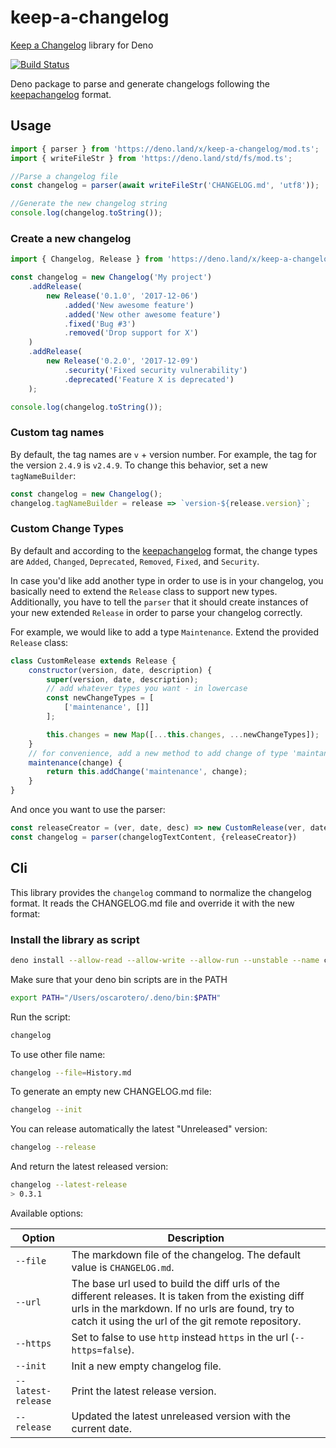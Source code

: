 # keep-a-changelog

[Keep a Changelog](https://github.com/oscarotero/keep-a-changelog) library for Deno

[![Build Status](https://travis-ci.org/oscarotero/keep-a-changelog.svg?branch=deno)](https://travis-ci.org/oscarotero/keep-a-changelog)

Deno package to parse and generate changelogs following the [keepachangelog](http://keepachangelog.com/en/1.0.0/) format.

## Usage

```js
import { parser } from 'https://deno.land/x/keep-a-changelog/mod.ts';
import { writeFileStr } from 'https://deno.land/std/fs/mod.ts';

//Parse a changelog file
const changelog = parser(await writeFileStr('CHANGELOG.md', 'utf8'));

//Generate the new changelog string
console.log(changelog.toString());
```

### Create a new changelog

```js
import { Changelog, Release } from 'https://deno.land/x/keep-a-changelog/mod.ts';

const changelog = new Changelog('My project')
    .addRelease(
        new Release('0.1.0', '2017-12-06')
            .added('New awesome feature')
            .added('New other awesome feature')
            .fixed('Bug #3')
            .removed('Drop support for X')
    )
    .addRelease(
        new Release('0.2.0', '2017-12-09')
            .security('Fixed security vulnerability')
            .deprecated('Feature X is deprecated')
    );

console.log(changelog.toString());
```

### Custom tag names

By default, the tag names are `v` + version number. For example, the tag for the version `2.4.9` is `v2.4.9`. To change this behavior, set a new `tagNameBuilder`:

```js
const changelog = new Changelog();
changelog.tagNameBuilder = release => `version-${release.version}`;
```

### Custom Change Types

By default and according to the [keepachangelog](http://keepachangelog.com/en/1.0.0/) format, the change types are
`Added`,
`Changed`,
`Deprecated`,
`Removed`,
`Fixed`,
and `Security`.

In case you'd like add another type in order to use is in your changelog, you basically need to extend the `Release` class to support new types. Additionally, you have to tell the `parser` that it should create instances of your new extended `Release` in order to parse your changelog correctly.

For example, we would like to add a type `Maintenance`.
Extend the provided `Release` class:

```js
class CustomRelease extends Release {
    constructor(version, date, description) {
        super(version, date, description);
        // add whatever types you want - in lowercase
        const newChangeTypes = [
            ['maintenance', []]
        ];

        this.changes = new Map([...this.changes, ...newChangeTypes]);
    }
    // for convenience, add a new method to add change of type 'maintanance'
    maintenance(change) {
        return this.addChange('maintenance', change);
    }
}
```

And once you want to use the parser:

```js
const releaseCreator = (ver, date, desc) => new CustomRelease(ver, date, desc)
const changelog = parser(changelogTextContent, {releaseCreator})
```

## Cli

This library provides the `changelog` command to normalize the changelog format. It reads the CHANGELOG.md file and override it with the new format:

### Install the library as script

```sh
deno install --allow-read --allow-write --allow-run --unstable --name changelog https://raw.githubusercontent.com/oscarotero/keep-a-changelog/deno/bin.js
```

Make sure that your deno bin scripts are in the PATH

```sh
export PATH="/Users/oscarotero/.deno/bin:$PATH"
```

Run the script:

```sh
changelog
```

To use other file name:

```sh
changelog --file=History.md
```

To generate an empty new CHANGELOG.md file:

```sh
changelog --init
```

You can release automatically the latest "Unreleased" version:

```sh
changelog --release
```

And return the latest released version:

```sh
changelog --latest-release
> 0.3.1
```

Available options:

Option | Description
-------|-------------
`--file` | The markdown file of the changelog. The default value is `CHANGELOG.md`.
`--url` | The base url used to build the diff urls of the different releases. It is taken from the existing diff urls in the markdown. If no urls are found, try to catch it using the url of the git remote repository.
`--https` | Set to false to use `http` instead `https` in the url (`--https=false`).
`--init` | Init a new empty changelog file.
`--latest-release` | Print the latest release version.
`--release` | Updated the latest unreleased version with the current date.
